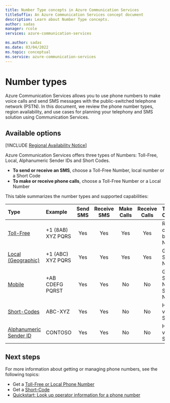 ```yaml
---
title: Number Type concepts in Azure Communication Services
titleSuffix: An Azure Communication Services concept document
description: Learn about Number Type concepts.
author: sadas
manager: rcole
services: azure-communication-services

ms.author: sadas
ms.date: 03/04/2022
ms.topic: conceptual
ms.service: azure-communication-services
---
```


# Number types

Azure Communication Services allows you to use phone numbers to make voice calls and send SMS messages with the public-switched telephone network (PSTN). In this document, we review the phone number types, region availability, and use cases for planning your telephony and SMS solution using Communication Services.

## Available options

[!INCLUDE [Regional Availability Notice](../../includes/regional-availability-include.md)]

Azure Communication Services offers three types of Numbers: Toll-Free, Local, Alphanumeric Sender IDs and Short Codes.

- **To send or receive an SMS**, choose a Toll-Free Number, local number or a Short Code
- **To make or receive phone calls**, choose a Toll-Free Number or a Local Number

This table summarizes the number types and supported capabilities:

| Type                                                                  | Example           | Send SMS | Receive SMS | Make Calls | Receive Calls | Typical Use Case                             | Restrictions   |
| :-------------------------------------------------------------------- | :---------------- | :------: | :---------: | :--------: | :-----------: | :------------------------------------------- | :------------- |
| [Toll-Free](../../quickstarts/telephony/get-phone-number.md)          | +1 (8AB) XYZ PQRS |   Yes    |     Yes     |    Yes     |      Yes      | Receive calls on IVR bots, SMS Notifications | SMS in US and CA only|
| [Local (Geographic)](../../quickstarts/telephony/get-phone-number.md) | +1 (ABC) XYZ PQRS |    Yes    |     Yes      |    Yes     |      Yes      | Geography Specific Number                  | SMS in US only  |
| [Mobile](../../quickstarts/telephony/get-phone-number.md) | +AB CDEFG PQRST|    Yes    |     Yes      |    No     |      No      | Geography Specific Number, SMS Notifications                | SMS Only   |
| [Short-Codes](../../quickstarts/sms/apply-for-short-code.md)          | ABC-XYZ           |   Yes    |     Yes     |     No     |      No       | High-velocity SMS                            | SMS only       |
| [Alphanumeric Sender ID](../../quickstarts/sms/enable-alphanumeric-sender-id.md#enable-dynamic-alphanumeric-sender-id)   | CONTOSO          |   Yes    |     Yes     |     No     |      No       | High-velocity SMS                            | SMS only       |

## Next steps

For more information about getting or managing phone numbers, see the following topics:

- Get a [Toll-Free or Local Phone Number](../../quickstarts/telephony/get-phone-number.md)
- Get a [Short-Code](../../quickstarts/sms/apply-for-short-code.md)
- [Quickstart: Look up operator information for a phone number](../../quickstarts/telephony/number-lookup.md)
